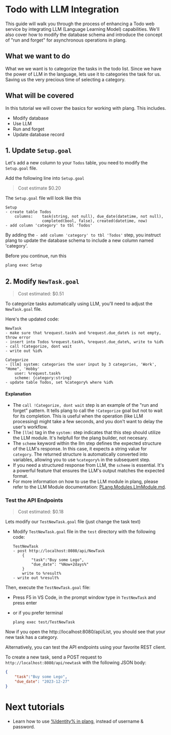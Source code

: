 # Todo with LLM Integration

This guide will walk you through the process of enhancing a Todo web service by integrating LLM (Language Learning Model) capabilities. We'll also cover how to modify the database schema and introduce the concept of "run and forget" for asynchronous operations in plang.

## What we want to do

What we we want is to categorize the tasks in the todo list. Since we have the power of LLM in the language, lets use it to categories the task for us. Saving us the very precious time of selecting a category.

## What will be covered
In this tutorial we will cover the basics for working with plang. This includes.

- Modify database
- Use LLM
- Run and forget
- Update database record


## 1. Update `Setup.goal`

Let's add a new column to your `Todos` table, you need to modify the `Setup.goal` file. 

Add the following line into `Setup.goal`

> Cost estimate $0.20




The `Setup.goal` file will look like this

```plang
Setup
- create table Todos 
    columns:    task(string, not null), due_date(datetime, not null), 
                completed(bool, false), created(datetime, now)
- add column 'category' to tbl 'Todos'
```

By adding the `- add column 'category' to tbl 'Todos'` step, you instruct plang to update the database schema to include a new column named 'category'.

Before you continue, run this
```bash
plang exec Setup
```

## 2. Modify `NewTask.goal`

> Cost estimated: $0.51

To categorize tasks automatically using LLM, you'll need to adjust the `NewTask.goal` file. 

Here's the updated code:
```plang
NewTask
- make sure that %request.task% and %request.due_date% is not empty, throw error
- insert into Todos %request.task%, %request.due_date%, write to %id%
- call !Categorize, dont wait
- write out %id%

Categorize
- [llm] system: categories the user input by 3 categories, 'Work', "Home", 'Hobby'
    user: %request.task%
    scheme: {category:string}
- update table Todos, set %category% where %id%
```

#### Explanation

- The `call !Categorize, dont wait` step is an example of the "run and forget" pattern. It tells plang to call the `!Categorize` goal but not to wait for its completion. This is useful when the operation (like LLM processing) might take a few seconds, and you don't want to delay the user's workflow.
- The `[llm]` tag in the `system:` step indicates that this step should utilize the LLM module. It's helpfull for the plang builder, not necesary.
- The `scheme` keyword within the llm step defines the expected structure of the LLM's response. In this case, it expects a string value for `category`. The returned structure is automatically converted into variables, allowing you to use `%category%` in the subsequent step.
- If you need a structured response from LLM, the `scheme` is essential. It's a powerful feature that ensures the LLM's output matches the expected format.
- For more information on how to use the LLM module in plang, please refer to the LLM Module documentation: [PLang.Modules.LlmModule.md](./modules/PLang.Modules.LlmModule.md).

### Test the API Endpoints

> Cost estimated: $0.18

Lets modify our `TestNewTask.goal` file (just change the task text)

- Modify `TestNewTask.goal` file in the `test` directory with the following code:

    ```plang
    TestNewTask
    - post http://localhost:8080/api/NewTask
        {
            "task":"Buy some Lego",
            "due_date": "%Now+2days%"
        }
        write to %result%
    - write out %result%
    ```

Then, execute the `TestNewTask.goal` file:

- Press F5 in VS Code, in the prompt window type in `TestNewTask` and press enter
- or if you prefer terminal

    ```bash
    plang exec test/TestNewTask
    ```

Now if you open the http://localhost:8080/api/List, you should see that your new task has a category.

Alternatively, you can test the API endpoints using your favorite REST client.

To create a new task, send a POST request to `http://localhost:8080/api/newtask` with the following JSON body:

```json
{
    "task":"Buy some Lego",
    "due_date": "2023-12-27"
}    
```

# Next tutorials


- Learn how to use [%Identity% in plang](./Todo_Identity.md), instead of username & password.

